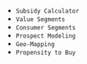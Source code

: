 * `Subsidy Calculator`
* `Value Segments`
* `Consumer Segments`
* `Prospect Modeling`
* `Geo-Mapping`
* `Propensity to Buy`
